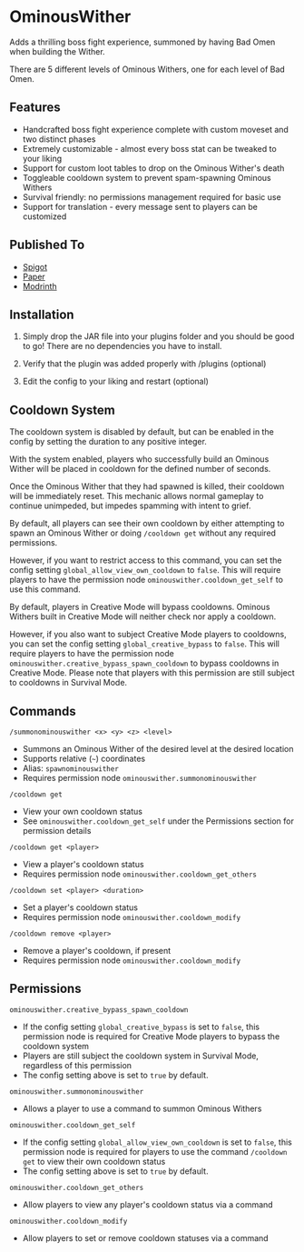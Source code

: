 # OminousWither

Adds a thrilling boss fight experience, summoned by having Bad Omen when building the Wither.

There are 5 different levels of Ominous Withers, one for each level of Bad Omen.

## Features
- Handcrafted boss fight experience complete with custom moveset and two distinct phases
- Extremely customizable - almost every boss stat can be tweaked to your liking
- Support for custom loot tables to drop on the Ominous Wither's death
- Toggleable cooldown system to prevent spam-spawning Ominous Withers
- Survival friendly: no permissions management required for basic use
- Support for translation - every message sent to players can be customized

## Published To
- [Spigot](https://www.spigotmc.org/resources/ominous-wither.119288/)
- [Paper](https://hangar.papermc.io/FullPotato/OminousWither)
- [Modrinth](https://modrinth.com/plugin/ominous-wither)

## Installation
1. Simply drop the JAR file into your plugins folder and you should be good to go! There are no dependencies you have to install.

2. Verify that the plugin was added properly with /plugins (optional)
3. Edit the config to your liking and restart (optional)

## Cooldown System
The cooldown system is disabled by default, but can be enabled in the config by setting the duration to any positive integer.

With the system enabled, players who successfully build an Ominous Wither will be placed in cooldown for the defined number of seconds.

Once the Ominous Wither that they had spawned is killed, their cooldown will be immediately reset. This mechanic allows normal gameplay to continue unimpeded, but impedes spamming with intent to grief.

By default, all players can see their own cooldown by either attempting to spawn an Ominous Wither or doing `/cooldown get` without any required permissions.

However, if you want to restrict access to this command, you can set the config setting `global_allow_view_own_cooldown` to `false`. This will require players to have the permission node `ominouswither.cooldown_get_self` to use this command.

By default, players in Creative Mode will bypass cooldowns. Ominous Withers built in Creative Mode will neither check nor apply a cooldown.

However, if you also want to subject Creative Mode players to cooldowns, you can set the config setting `global_creative_bypass` to `false`. This will require players to have the permission node `ominouswither.creative_bypass_spawn_cooldown` to bypass cooldowns in Creative Mode. Please note that players with this permission are still subject to cooldowns in Survival Mode.

## Commands
`/summonominouswither <x> <y> <z> <level>`
 - Summons an Ominous Wither of the desired level at the desired location
 - Supports relative (`~`) coordinates 
 - Alias: `spawnominouswither`
 - Requires permission node `ominouswither.summonominouswither`

`/cooldown get`
 - View your own cooldown status
 - See `ominouswither.cooldown_get_self` under the Permissions section for permission details

`/cooldown get <player>`
 - View a player's cooldown status
 - Requires permission node `ominouswither.cooldown_get_others`

`/cooldown set <player> <duration>`
 - Set a player's cooldown status
 - Requires permission node `ominouswither.cooldown_modify`

`/cooldown remove <player>`
 - Remove a player's cooldown, if present 
 - Requires permission node `ominouswither.cooldown_modify`

## Permissions
`ominouswither.creative_bypass_spawn_cooldown`
 - If the config setting `global_creative_bypass` is set to `false`, this permission node is required for Creative Mode players to bypass the cooldown system
 - Players are still subject the cooldown system in Survival Mode, regardless of this permission
 - The config setting above is set to `true` by default.

`ominouswither.summonominouswither`
 - Allows a player to use a command to summon Ominous Withers

`ominouswither.cooldown_get_self`
- If the config setting `global_allow_view_own_cooldown` is set to `false`, this permission node is required for players to use the command `/cooldown get` to view their own cooldown status
- The config setting above is set to `true` by default.

`ominouswither.cooldown_get_others`
- Allow players to view any player's cooldown status via a command

`ominouswither.cooldown_modify`
- Allow players to set or remove cooldown statuses via a command